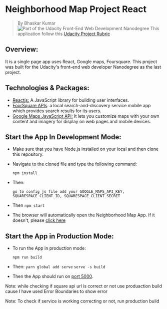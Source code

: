 # Neighborhood Map Project React

> By Bhaskar Kumar
![Part of the Udacity Front-End Web Development Nanodegree](https://img.shields.io/badge/Udacity-React-02b3e4.svg)
This application follow this [Udacity Project Rubric](https://review.udacity.com/#!/rubrics/1351/view)

## Overview:
It is a single page app uses React, Google maps, Foursquare. This project was built for the Udacity's front-end web developer Nanodegree as the last project.

## Technologies & Packages:
* [Reactjs:](https://reactjs.org) A JavaScript library for building user interfaces.
* [FourSquare APIs](https://developer.foursquare.com/). a local search-and-discovery service mobile app which provides search results for its users.
* [Google Maps JavaScript API:](https://developers.google.com/maps/documentation/javascript/tutorial) It lets you customize maps with your own content and imagery for display on web pages and mobile devices.

## Start the App In Development Mode:
* Make sure that you have Node.js installed on your local and then clone this repository.
* Navigate to the cloned file and type the following command:

	`npm install`
* Then:

    `go to config js file add your GOOGLE_MAPS_API_KEY, SQUARESPACE_CLIENT_ID, SQUARESPACE_CLIENT_SECRET`
* Then
    `npm start`
* The browser will automatically open the Neighborhood Map App. If it doesn't, please [click here](http://localhost:3000/)

## Start the App in Production Mode:
* To run the App in production mode:

	`npm run build`

* Then:
    `yarn global add serve`
	`serve -s build`
* Then the App should run on [port 5000](http://localhost:5000).

Note: while checking if square api url is correct or not use produaction build cause I have used Error Boundaries to show error

Note: To check if service is working correcting or not, run production build